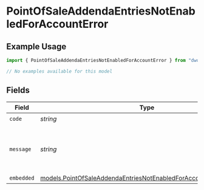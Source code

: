 # PointOfSaleAddendaEntriesNotEnabledForAccountError

## Example Usage

```typescript
import { PointOfSaleAddendaEntriesNotEnabledForAccountError } from "dwolla-typescript/models/errors";

// No examples available for this model
```

## Fields

| Field                                                                                                                                           | Type                                                                                                                                            | Required                                                                                                                                        | Description                                                                                                                                     | Example                                                                                                                                         |
| ----------------------------------------------------------------------------------------------------------------------------------------------- | ----------------------------------------------------------------------------------------------------------------------------------------------- | ----------------------------------------------------------------------------------------------------------------------------------------------- | ----------------------------------------------------------------------------------------------------------------------------------------------- | ----------------------------------------------------------------------------------------------------------------------------------------------- |
| `code`                                                                                                                                          | *string*                                                                                                                                        | :heavy_check_mark:                                                                                                                              | N/A                                                                                                                                             | ValidationError                                                                                                                                 |
| `message`                                                                                                                                       | *string*                                                                                                                                        | :heavy_check_mark:                                                                                                                              | N/A                                                                                                                                             | Validation error(s) present. See embedded errors list for more details.                                                                         |
| `embedded`                                                                                                                                      | [models.PointOfSaleAddendaEntriesNotEnabledForAccountErrorEmbedded](../../models/pointofsaleaddendaentriesnotenabledforaccounterrorembedded.md) | :heavy_minus_sign:                                                                                                                              | N/A                                                                                                                                             |                                                                                                                                                 |